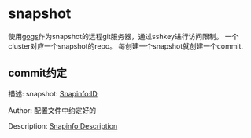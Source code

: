 snapshot
===

使用[gogs](https://gogs.io)作为snapshot的远程git服务器，通过sshkey进行访问限制。
一个cluster对应一个snapshot的repo。 每创建一个snapshot就创建一个commit. 

## commit约定
描述: snapshot: <Snapinfo:ID>

Author: 配置文件中约定好的

Description: <Snapinfo:Description>

